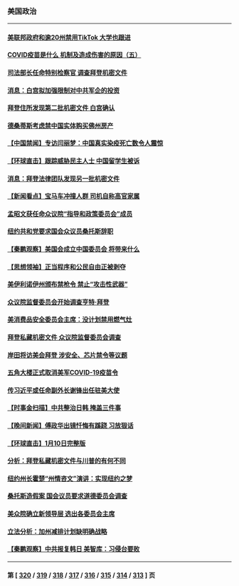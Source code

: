 ### 美国政治
---
#### [美联邦政府和逾20州禁用TikTok 大学也跟进](../../pages/ncid1078159/n13905641.md) 
#### [COVID疫苗是什么 机制及造成伤害的原因（五）](../../pages/ncid1078159/n13905730.md) 
#### [司法部长任命特别检察官 调查拜登机密文件](../../pages/ncid1078159/n13905692.md) 
#### [消息：白宫拟加强限制对中共军企的投资](../../pages/ncid1078159/n13905666.md) 
#### [拜登住所发现第二批机密文件 白宫确认](../../pages/ncid1078159/n13905644.md) 
#### [德桑蒂斯考虑禁中国实体购买佛州房产](../../pages/ncid1078159/n13905311.md) 
#### [【中国禁闻】专访闫丽梦：中国真实染疫死亡数令人震惊](../../pages/ncid1078159/n13904954.md) 
#### [【环球直击】跟踪威胁民主人士 中国留学生被诉](../../pages/ncid1078159/n13904949.md) 
#### [消息：拜登法律团队发现另一批机密文件](../../pages/ncid1078159/n13905234.md) 
#### [【新闻看点】宝马车冲撞人群 司机自称高官家属](../../pages/ncid1078159/n13904967.md) 
#### [孟昭文获任命众议院“指导和政策委员会”成员](../../pages/ncid1078159/n13905115.md) 
#### [纽约共和党要求国会众议员桑托斯辞职](../../pages/ncid1078159/n13905142.md) 
#### [【秦鹏观察】美国会成立中国委员会 将带来什么](../../pages/ncid1078159/n13904962.md) 
#### [【思想领袖】正当程序和公民自由正被剥夺](../../pages/ncid1078159/n13878046.md) 
#### [美伊利诺伊州颁布禁枪令 禁止“攻击性武器”](../../pages/ncid1078159/n13904908.md) 
#### [众议院监督委员会开始调查亨特‧拜登](../../pages/ncid1078159/n13904829.md) 
#### [美消费品安全委员会主席：没计划禁用燃气灶](../../pages/ncid1078159/n13904805.md) 
#### [拜登私藏机密文件 众议院监督委员会调查](../../pages/ncid1078159/n13904136.md) 
#### [岸田将访美会拜登 涉安全、芯片禁令等议题](../../pages/ncid1078159/n13904786.md) 
#### [五角大楼正式取消美军COVID-19疫苗令](../../pages/ncid1078159/n13904139.md) 
#### [传习近平或任命副外长谢锋出任驻美大使](../../pages/ncid1078159/n13904776.md) 
#### [【时事金扫描】中共整治日韩 掩盖三件事](../../pages/ncid1078159/n13904725.md) 
#### [【晚间新闻】傅政华出镜忏悔有蹊跷 习放狠话](../../pages/ncid1078159/n13904369.md) 
#### [【环球直击】1月10日完整版](../../pages/ncid1078159/n13904057.md) 
#### [分析：拜登私藏机密文件与川普的有何不同](../../pages/ncid1078159/n13904222.md) 
#### [纽约州长霍楚“州情咨文”演讲：实现纽约之梦](../../pages/ncid1078159/n13904296.md) 
#### [桑托斯造假案 国会议员要求道德委员会调查](../../pages/ncid1078159/n13904277.md) 
#### [美众院确立新领导层 选出各委员会主席](../../pages/ncid1078159/n13904090.md) 
#### [立法分析：加州减排计划缺明确战略](../../pages/ncid1078159/n13904176.md) 
#### [【秦鹏观察】中共报复韩日 美智库：习侵台要败](../../pages/ncid1078159/n13904080.md) 

---
#### 第 [ [320](./320.md) / [319](./319.md) / [318](./318.md) / [317](./317.md) / [316](./316.md) / [315](./315.md) / [314](./314.md) / [313](./313.md) ] 页
